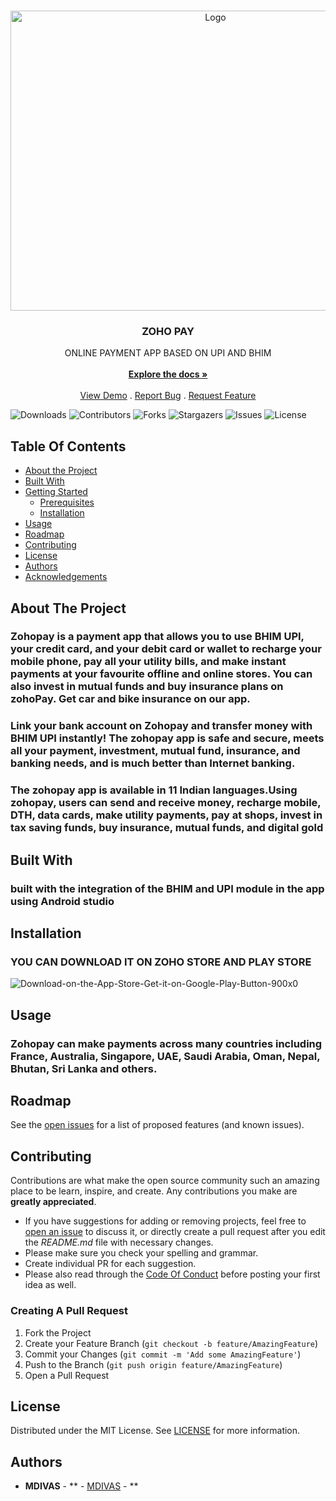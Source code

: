 <br/>
<p align="center">
  <a href="https://github.com/MDIVAS/ZOHO-PAY">
    <img src="https://thedigitalfifth.com/wp-content/uploads/2019/10/Banner15.png" alt="Logo" width="640" height="480">
  </a>

  <h3 align="center">ZOHO PAY </h3>

  <p align="center">
    ONLINE PAYMENT APP BASED ON UPI AND BHIM
    <br/>
    <br/>
    <a href="https://github.com/MDIVAS/ZOHO-PAY"><strong>Explore the docs »</strong></a>
    <br/>
    <br/>
    <a href="https://github.com/MDIVAS/ZOHO-PAY">View Demo</a>
    .
    <a href="https://github.com/MDIVAS/ZOHO-PAY/issues">Report Bug</a>
    .
    <a href="https://github.com/MDIVAS/ZOHO-PAY/issues">Request Feature</a>
  </p>
</p>

![Downloads](https://img.shields.io/github/downloads/MDIVAS/ZOHO-PAY/total) ![Contributors](https://img.shields.io/github/contributors/MDIVAS/ZOHO-PAY?color=dark-green) ![Forks](https://img.shields.io/github/forks/MDIVAS/ZOHO-PAY?style=social) ![Stargazers](https://img.shields.io/github/stars/MDIVAS/ZOHO-PAY?style=social) ![Issues](https://img.shields.io/github/issues/MDIVAS/ZOHO-PAY) ![License](https://img.shields.io/github/license/MDIVAS/ZOHO-PAY) 

## Table Of Contents

* [About the Project](#about-the-project)
* [Built With](#built-with)
* [Getting Started](#getting-started)
  * [Prerequisites](#prerequisites)
  * [Installation](#installation)
* [Usage](#usage)
* [Roadmap](#roadmap)
* [Contributing](#contributing)
* [License](#license)
* [Authors](#authors)
* [Acknowledgements](#acknowledgements)

## About The Project



### Zohopay is a payment app that allows you to use BHIM UPI, your credit card, and your debit card or wallet to recharge your mobile phone, pay all your utility bills, and make instant payments at your favourite offline and online stores. You can also invest in mutual funds and buy insurance plans on zohoPay. Get car and bike insurance on our app.
### Link your bank account on Zohopay and transfer money with BHIM UPI instantly! The zohopay app is safe and secure, meets all your payment, investment, mutual fund, insurance, and banking needs, and is much better than Internet banking.


### The zohopay app is available in 11 Indian languages.Using zohopay, users can send and receive money, recharge mobile, DTH, data cards, make utility payments, pay at shops, invest in tax saving funds, buy insurance, mutual funds, and digital gold











## Built With

### built with the integration of the BHIM and UPI module in the app using Android studio 



##  Installation

### YOU CAN DOWNLOAD IT ON ZOHO STORE AND PLAY STORE 


![Download-on-the-App-Store-Get-it-on-Google-Play-Button-900x0](https://github.com/MDIVAS/ZOHO-PAY/assets/127883304/95c146d3-a5bd-4e34-ba33-4423ec31b584)



## Usage

### Zohopay can make payments across many countries including France, Australia, Singapore, UAE, Saudi Arabia, Oman, Nepal, Bhutan, Sri Lanka and others.

## Roadmap

See the [open issues](https://github.com/MDIVAS/ZOHO-PAY/issues) for a list of proposed features (and known issues).

## Contributing

Contributions are what make the open source community such an amazing place to be learn, inspire, and create. Any contributions you make are **greatly appreciated**.
* If you have suggestions for adding or removing projects, feel free to [open an issue](https://github.com/MDIVAS/ZOHO-PAY/issues/new) to discuss it, or directly create a pull request after you edit the *README.md* file with necessary changes.
* Please make sure you check your spelling and grammar.
* Create individual PR for each suggestion.
* Please also read through the [Code Of Conduct](https://github.com/MDIVAS/ZOHO-PAY/blob/main/CODE_OF_CONDUCT.md) before posting your first idea as well.

### Creating A Pull Request

1. Fork the Project
2. Create your Feature Branch (`git checkout -b feature/AmazingFeature`)
3. Commit your Changes (`git commit -m 'Add some AmazingFeature'`)
4. Push to the Branch (`git push origin feature/AmazingFeature`)
5. Open a Pull Request

## License

Distributed under the MIT License. See [LICENSE](https://github.com/MDIVAS/ZOHO-PAY/blob/main/LICENSE.md) for more information.

## Authors

* **MDIVAS** - ** - [MDIVAS](https://github.com/MDIVAS) - **

